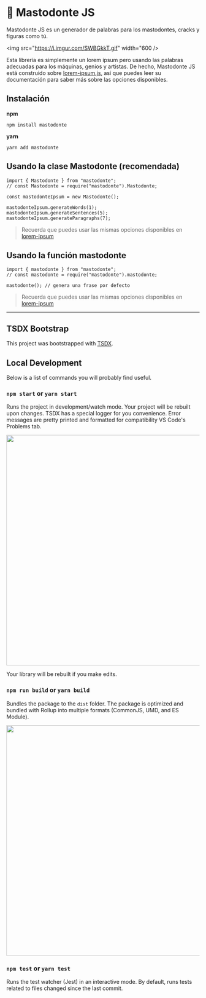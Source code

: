 # 🐘 Mastodonte JS

Mastodonte JS es un generador de palabras para los mastodontes, cracks y figuras como tú.

<img src="https://i.imgur.com/SWBGkkT.gif" width="600 />

Esta librería es simplemente un lorem ipsum pero usando las palabras adecuadas para los máquinas, genios y artistas. De hecho, Mastodonte JS está construido sobre [lorem-ipsum.js](https://github.com/knicklabs/lorem-ipsum.js), así que puedes leer su documentación para saber más sobre las opciones disponibles.

## Instalación

**npm**

```
npm install mastodonte
```

**yarn**

```
yarn add mastodonte
```

## Usando la clase Mastodonte (recomendada)

```
import { Mastodonte } from "mastodonte";
// const Mastodonte = require("mastodonte").Mastodonte;

const mastodonteIpsum = new Mastodonte();

mastodonteIpsum.generateWords(1);
mastodonteIpsum.generateSentences(5);
mastodonteIpsum.generateParagraphs(7);
```

> Recuerda que puedes usar las mismas opciones disponibles en [lorem-ipsum](https://github.com/knicklabs/lorem-ipsum.js#using-the-class)

## Usando la función mastodonte

```
import { mastodonte } from "mastodonte";
// const mastodonte = require("mastodonte").mastodonte;

mastodonte(); // genera una frase por defecto
```

> Recuerda que puedes usar las mismas opciones disponibles en [lorem-ipsum](https://github.com/knicklabs/lorem-ipsum.js#using-the-function)

---

## TSDX Bootstrap

This project was bootstrapped with [TSDX](https://github.com/jaredpalmer/tsdx).

## Local Development

Below is a list of commands you will probably find useful.

### `npm start` or `yarn start`

Runs the project in development/watch mode. Your project will be rebuilt upon changes. TSDX has a special logger for you convenience. Error messages are pretty printed and formatted for compatibility VS Code's Problems tab.

<img src="https://user-images.githubusercontent.com/4060187/52168303-574d3a00-26f6-11e9-9f3b-71dbec9ebfcb.gif" width="600" />

Your library will be rebuilt if you make edits.

### `npm run build` or `yarn build`

Bundles the package to the `dist` folder.
The package is optimized and bundled with Rollup into multiple formats (CommonJS, UMD, and ES Module).

<img src="https://user-images.githubusercontent.com/4060187/52168322-a98e5b00-26f6-11e9-8cf6-222d716b75ef.gif" width="600" />

### `npm test` or `yarn test`

Runs the test watcher (Jest) in an interactive mode.
By default, runs tests related to files changed since the last commit.
